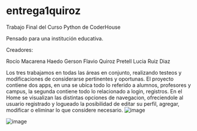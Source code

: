 # entrega1quiroz

Trabajo Final del Curso Python de CoderHouse

Pensado para una institución educativa.

Creadores:

Rocío Macarena Haedo
Gerson Flavio Quiroz Pretell
Lucia Ruiz Diaz

Los tres trabajamos en todas las áreas en conjunto, realizando testeos y modificaciones de considerarse pertinentes y oportunas.
El proyecto contiene dos apps, en una se ubica todo lo referido a alumnos, profesores y campus, la segunda contiene todo lo relacionado a login, registros.
En el Home se visualizan las distintas opciones de navegacion, ofreciendole al usuario registrado y logueado la posibilidad de editar su perfil, agregar, modificar o eliminar lo que considere necesario.
![image](https://user-images.githubusercontent.com/107005454/188723270-e40eb5ac-6c13-4c29-aee0-6be05d0974c7.png)

![image](https://user-images.githubusercontent.com/107005454/188723403-589927fd-49ec-4084-9bb8-522eb45305fa.png)

